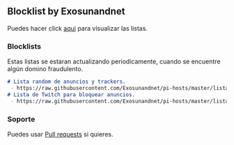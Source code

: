 ## Blocklist by Exosunandnet

Puedes hacer click [aqui](https://github.com/Exosunandnet/hosts/tree/master/listas) para visualizar las listas.

### Blocklists
Estas listas se estaran actualizando periodicamente, cuando se encuentre algún domino fraudulento.

```markdown
# Lista random de anuncios y trackers.
 - https://raw.githubusercontent.com/Exosunandnet/pi-hosts/master/listas/pi-random.txt
# Lista de Twitch para bloquear anuncios.
 - https://raw.githubusercontent.com/Exosunandnet/pi-hosts/master/listas/pi-twitch-ads.txt
```

### Soporte
Puedes usar [Pull requests](https://github.com/Exosunandnet/hosts/pulls) si quieres.
